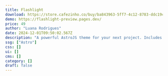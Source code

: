 ```yaml
---
title: Flashlight
download: https://store.cafezinho.co/buy/ba843963-5ff7-4c12-8783-ddc19ca6dd9a
demo: https://flashlight-preview.pages.dev/
price: 49
author: "Luana Rodrigues"
date: 2024-12-01T09:50:02.567Z
description: "A powerful AstroJS theme for your next project. Includes 6 themes, dark + light mode, functioning contact form, testimonials, and a single config file for a lightning fast launch."
ssg: ["Astro"]
css: []
ui: []
cms: []
category: []
draft: false
---
```

